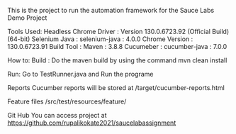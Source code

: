 This is the project to run the automation framework for the Sauce Labs Demo Project

Tools Used:
Headless Chrome Driver : Version 130.0.6723.92 (Official Build) (64-bit) Selenium Java : selenium-java : 4.0.0 Chrome Version : 130.0.6723.91 Build Tool : Maven : 3.8.8 Cucumeber : cucumber-java : 7.0.0

How to:
Build :
Do the maven build by using the command mvn clean install

Run:
Go to TestRunner.java and Run the programe

Reports
Cucumber reports will be stored at /target/cucumber-reports.html

Feature files
/src/test/resources/feature/

Git Hub
You can access project at https://github.com/rupalikokate2021/saucelabassignment